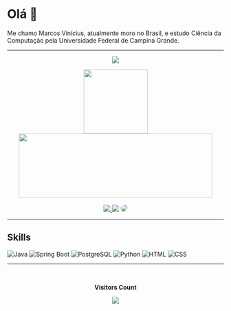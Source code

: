 # Olá 👋
Me chamo Marcos Vinícius, atualmente moro no Brasil, e estudo Ciência da Computação pela Universidade Federal de Campina Grande.

---

<p align="center">
  <img src="https://github-profile-trophy.vercel.app/?username=marcosfragoso&theme=dark&row=2&no-bg=true&column=3&margin-w=15&margin-h=15" />
</p>

<div align="center">
  <a href="https://github.com/marcosfragoso">
   <img height="149em" src="https://github-readme-stats.vercel.app/api?username=marcosfragoso&show_icons=true&theme=dark&include_all_commits=true&count_private=false"/>
  <img height="149em" width = "450m" src="https://github-readme-stats.vercel.app/api/top-langs/?username=marcosfragoso&layout=compact&langs_count=7&theme=dark"/>
  
</div>

<br>
<div align="center"> 
<a href="https://instagram.com/marcosvfo_/" target="_blank"><img src="https://img.shields.io/badge/-Instagram-%23E4405F?style=for-the-badge&logo=instagram&logoColor=white"</a>
<a href = "mailto:cmp.1a.fragoso.ufcg@gmail.com"> <img src="https://img.shields.io/badge/-Gmail-%23333?style=for-the-badge&logo=gmail&logoColor=white" target="_blank"></a>
<a href="https://www.linkedin.com/in/marcos-vinicius-fragoso-de-oliveira/" target="_blank"><img src="https://img.shields.io/badge/-LinkedIn-%230077B5?style=for-the-badge&logo=linkedin&logoColor=white" style="border-radius: 30px" target="_blank"></a> 
 </div>

---

## Skills
  <p align="center">

![Java](https://img.shields.io/badge/Java-ED8B00?style=for-the-badge&logo=java&logoColor=white)
![Spring Boot](https://img.shields.io/badge/Spring-6DB33F?style=for-the-badge&logo=spring&logoColor=white)
![PostgreSQL](https://img.shields.io/badge/PostgreSQL-316192?style=for-the-badge&logo=postgresql&logoColor=white)
![Python](https://img.shields.io/badge/Python-14354C?style=for-the-badge&logo=python&logoColor=white)
![HTML](https://img.shields.io/badge/HTML5-E34F26?style=for-the-badge&logo=html5&logoColor=white)
![CSS](https://img.shields.io/badge/CSS3-1572B6?style=for-the-badge&logo=css3&logoColor=white)
  </p>

---
<div align="center">
<br><p align="centre"><b>Visitors Count</b></p>  
<p align="center"><img align="center" src="https://profile-counter.glitch.me/{marcosfragoso}/count.svg" /></p> 
<br>
</div>
